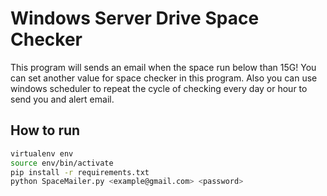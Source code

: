# Windows Server Drive Space Checker

This program will sends an email when the space run below than 15G! You can set another value for space checker in this program.
Also you can use windows scheduler to repeat the cycle of checking every day or hour to send you and alert email.

## How to run

```bash
virtualenv env
source env/bin/activate
pip install -r requirements.txt
python SpaceMailer.py <example@gmail.com> <password>
```
